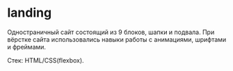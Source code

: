 # landing

Одностраничный сайт состоящий из 9 блоков, шапки и подвала. 
При вёрстке сайта использовались навыки работы с анимациями, шрифтами и фреймами.

Стек: HTML/CSS(flexbox).
